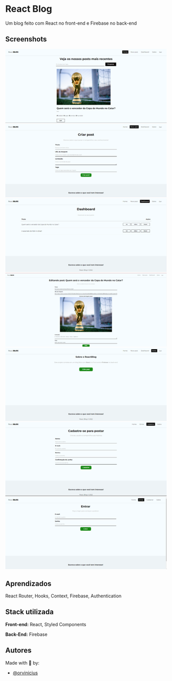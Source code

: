 
# React Blog

Um blog feito com React no front-end e Firebase no back-end

## Screenshots

![App Screenshot](./public/assets/home.png)
![App Screenshot](./public/assets/newpost.png)
![App Screenshot](./public/assets/dashboard.png)
![App Screenshot](./public/assets/edit.png)
![App Screenshot](./public/assets/about.png)
![App Screenshot](./public/assets/register.png)
![App Screenshot](./public/assets/signin.png)



## Aprendizados


React Router, Hooks, Context, Firebase, Authentication 


## Stack utilizada

**Front-end:** React, Styled Components

**Back-End:** Firebase


## Autores

Made with 🧡 by: 

- [@orvinicius](https://www.github.com/orvinicius)

